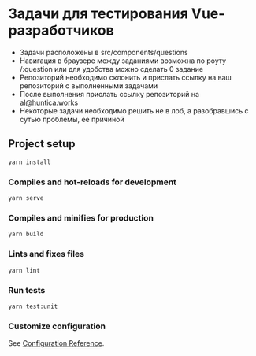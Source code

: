 # Задачи для тестирования Vue-разработчиков

* Задачи расположены в src/components/questions
* Навигация в браузере между заданиями возможна по роуту /:question или для удобства можно сделать 0 задание
* Репозиторий необходимо склонить и прислать ссылку на ваш репозиторий с выполненными задачами
* После выполнения прислать ссылку репозиторий на al@huntica.works
* Некоторые задачи необходимо решить не в лоб, а разобравшись с сутью проблемы, ее причиной

## Project setup
```
yarn install
```

### Compiles and hot-reloads for development
```
yarn serve
```

### Compiles and minifies for production
```
yarn build
```

### Lints and fixes files
```
yarn lint
```

### Run tests
```
yarn test:unit
```

### Customize configuration
See [Configuration Reference](https://cli.vuejs.org/config/).
